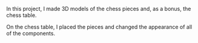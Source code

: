 In this project, I made 3D models of the chess pieces and, as a bonus, the chess table. 

On the chess table, I placed the pieces and changed the appearance of all of the components.
